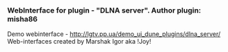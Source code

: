 ### WebInterface for plugin - "DLNA server". Author plugin: misha86

Demo webinterface - http://lgtv.pp.ua/demo_ui_dune_plugins/dlna_server/
Web-interfaces created by Marshak Igor aka !Joy!


